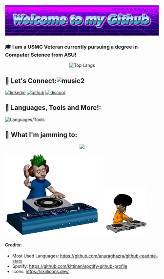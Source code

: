 <p align="center">
  <img src="https://github.com/Gabenn1/Gabenn1/blob/main/images/Welcome-to-my-Github-2-8-2025.gif" alt="Welcome to my Github!" />
</p>

### 🎓 I am a USMC Veteran currently pursuing a degree in Computer Science from ASU!

<p align="center">
  <img src="https://github-readme-stats.vercel.app/api/top-langs/?username=Gabenn1&layout=donut&theme=onedark" alt="Top Langs" />
</p>


## 🤝 Let's Connect:![music2](https://github.com/user-attachments/assets/c4a654ec-cf21-4470-b1dd-6ddc4f112f22)


[![linkedin](https://skillicons.dev/icons?i=linkedin)](https://www.linkedin.com/in/gabriel-clark/)
[![github](https://skillicons.dev/icons?i=github)](https://github.com/Gabenn1)
[![discord](https://skillicons.dev/icons?i=discord)](https://discord.com/users/277664951009542144)


## 🚀 **Languages, Tools and More!**:

![Languages/Tools](https://skillicons.dev/icons?i=py,cpp,java,js,html,css,docker,emacs,github,linux,postgres,raspberrypi,vscode,matlab)

## 🎵 **What I'm jamming to**:
<p align="center">
  <img src= "https://spotify-github-profile.kittinanx.com/api/view?uid=1222761623&cover_image=true&theme=novatorem&show_offline=false&background_color=121212&interchange=false">
</p>

![](https://github.com/Gabenn1/Gabenn1/blob/main/images/music.gif)
![](https://github.com/Gabenn1/Gabenn1/blob/main/images/music2.gif)





#### Credits:

- Most Used Languages: https://github.com/anuraghazra/github-readme-stats
- Spotify: https://github.com/kittinan/spotify-github-profile
- Icons: https://skillicons.dev/
